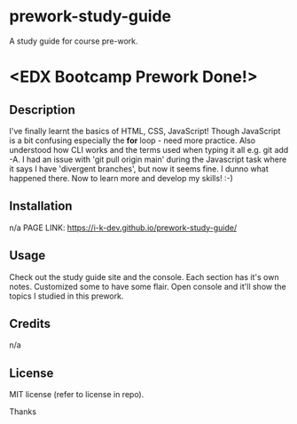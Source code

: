 # prework-study-guide
A study guide for course pre-work.

# <EDX Bootcamp Prework Done!>

## Description


I've finally learnt the basics of HTML, CSS, JavaScript! Though JavaScript is a bit confusing especially the **for** loop - need more practice. Also understood how CLI works and the terms used when typing it all e.g. git add -A. I had an issue with 'git pull origin main' during the Javascript task where it says I have 'divergent branches', but now it seems fine. I dunno what happened there. Now to learn more and develop my skills! :-)



## Installation

n/a PAGE LINK: https://i-k-dev.github.io/prework-study-guide/

## Usage

Check out the study guide site and the console. Each section has it's own notes. Customized some to have some flair. Open console and it'll show the topics I studied in this prework.


## Credits

n/a

## License

MIT license (refer to license in repo).

Thanks
